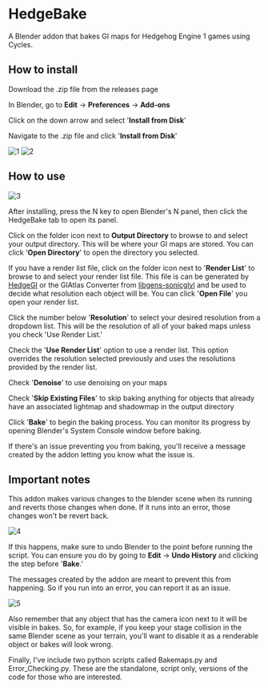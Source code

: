 # HedgeBake
A Blender addon that bakes GI maps for Hedgehog Engine 1 games using Cycles.
## How to install
Download the .zip file from the releases page

In Blender, go to **Edit** -> **Preferences** -> **Add-ons**

Click on the down arrow and select '**Install from Disk**'

Navigate to the .zip file and click '**Install from Disk**'

![1](https://github.com/user-attachments/assets/43e36016-074c-4e77-b0d1-76169f60d01a)
![2](https://github.com/user-attachments/assets/95bcd85d-e48e-4c25-971f-0d8011b152c6)

## How to use

![3](https://github.com/user-attachments/assets/d399e064-86ab-4532-ac57-7c3cab11a249)

After installing, press the N key to open Blender's N panel, then click the HedgeBake tab to open its panel.

Click on the folder icon next to **Output Directory** to browse to and select your output directory. This will be where your GI maps are stored. You can click '**Open Directory**' to open the directory you selected.

If you have a render list file, click on the folder icon next to '**Render List**' to browse to and select your render list file. This file is can be generated by [HedgeGI](https://github.com/blueskythlikesclouds/HedgeGI) or the GIAtlas Converter from [libgens-sonicglvl](https://github.com/DarioSamo/libgens-sonicglvl) and be used to decide what resolution each object will be. You can click '**Open File**' you open your render list.

Click the number below '**Resolution**' to select your desired resolution from a dropdown list. This will be the resolution of all of your baked maps unless you check 'Use Render List.'

Check the '**Use Render List**' option to use a render list. This option overrides the resolution selected previously and uses the resolutions provided by the render list.

Check '**Denoise**' to use denoising on your maps

Check '**Skip Existing Files**' to skip baking anything for objects that already have an associated lightmap and shadowmap in the output directory

Click '**Bake**' to begin the baking process. You can monitor its progress by opening Blender's System Console window before baking.

If there's an issue preventing you from baking, you'll receive a message created by the addon letting you know what the issue is.

## Important notes

This addon makes various changes to the blender scene when its running and reverts those changes when done. If it runs into an error, those changes won't be revert back.

![4](https://github.com/user-attachments/assets/200c4661-a55c-47b9-a017-82767e48e1d2)

If this happens, make sure to undo Blender to the point before running the script. You can ensure you do by going to **Edit** -> **Undo History** and clicking the step before '**Bake**.'

The messages created by the addon are meant to prevent this from happening. So if you run into an error, you can report it as an issue.

![5](https://github.com/user-attachments/assets/80f68932-af61-4ee4-ba35-63b5fc526ebe)

Also remember that any object that has the camera icon next to it will be visible in bakes. So, for example, if you keep your stage collision in the same Blender scene as your terrain, you'll want to disable it as a renderable object or bakes will look wrong.

Finally, I've include two python scripts called Bakemaps.py and Error_Checking.py. These are the standalone, script only, versions of the code for those who are interested.
